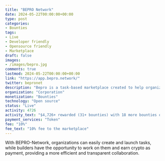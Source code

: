 ```yaml
---
title: "BEPRO Network"
date: 2024-05-22T00:00:00+00:00
type: post
categories:
- Bounties
tags:
- Live
- Developer friendly
- Opensource friendly
- Marketplace
draft: false
images:
- /images/bepro.jpg
comments: true
lastmod: 2024-05-22T00:00:00+00:00
link: "https://app.bepro.network/"
twitter: bepronet
description: "Bepro is a task-based marketplace created to help organizations and builders thrive."
organization: "Corporation"
monetization: "Bounties"
technology: "Open source"
status: "Live"
activity: 4726
activity_text: "$4,726+ rewarded (31+ bounties) with 18 more bounties open (total value ~$4630)"
payment_services: "Token"
fee: "10%"
fee_text: "10% fee to the marketplace"
---
```


With BEPRO-Network, organizations can easily create and launch tasks, while builders have the opportunity to work on them and earn crypto as payment, providing a more efficient and transparent collaboration.<!--more-->
